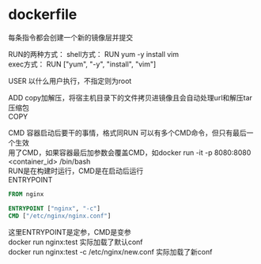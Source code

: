 # dockerfile

每条指令都会创建一个新的镜像层并提交

RUN的两种方式： 
shell方式：  RUN yum -y install vim  
exec方式：   RUN ["yum", "-y", "install", "vim"]

USER 以什么用户执行，不指定则为root

ADD copy加解压，将宿主机目录下的文件拷贝进镜像且会自动处理url和解压tar压缩包  
COPY

CMD  容器启动后要干的事情，格式同RUN
     可以有多个CMD命令，但只有最后一个生效  
     用了CMD，如果容器最后加参数会覆盖CMD，如docker run -it -p 8080:8080 <container_id> /bin/bash  
     RUN是在构建时运行，CMD是在启动后运行  
ENTRYPOINT

```dockerfile
FROM nginx

ENTRYPOINT ["nginx", "-c"]
CMD ["/etc/nginx/nginx.conf"]
```
这里ENTRYPOINT是定参，CMD是变参  
docker run nginx:test  实际加载了默认conf  
docker run nginx:test -c /etc/nginx/new.conf  实际加载了新conf  
